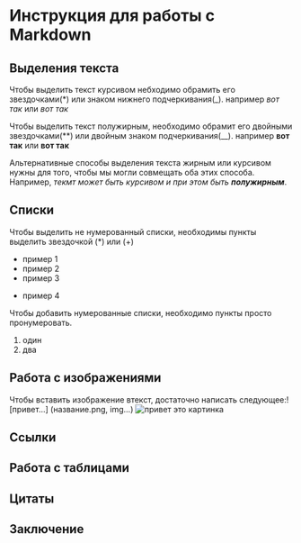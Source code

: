 # Инструкция для работы с Markdown

## Выделения текста

Чтобы выделить текст курсивом небходимо обрамить его звездочками(*) или знаком нижнего подчеркивания(_). например *вот так* или _вот так_

Чтобы выделить текст полужирным, необходимо обрамит его двойными звездочками(**) или двойным знаком подчеркивания(__). например **вот так** или __вот так__

Альтернативные способы выделения текста жирным или курсивом нужны для того, чтобы мы могли совмещать оба этих способа. Например, _текмт может быть курсивом и при этом быть **полужирным**_.

## Списки
Чтобы выделить не нумерованный списки, необходимы пункты выделить звездочкой (*) или (+)
* пример 1
* пример 2
* пример 3
+ пример 4

Чтобы добавить нумерованные списки, необходимо пункты просто пронумеровать.
1. один
2. два

## Работа с изображениями

Чтобы вставить изображение втекст, достаточно написать следующее:! [привет...] (название.png, img...) ![привет это картинка](terminal.png) 

## Ссылки

## Работа с таблицами

## Цитаты

## Заключение